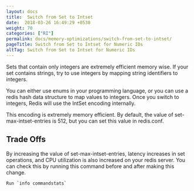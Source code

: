 ```yaml
---
layout: docs
title:  Switch from Set to Intset
date:  2018-03-26 16:49:29 +0530
weight: 70
categories: ["RI"]
permalink: docs/memory-optimizations/switch-from-set-to-intset/
pageTitle: Switch from Set to Intset for Numeric IDs
altTag: Switch from Set to Intset for Numeric IDs
---
```

Sets that contain only integers are extremely efficient memory wise. If your set contains strings, try to use integers by mapping string identifiers to integers.

You can either use enums in your programming language, or you can use a redis hash data structure to map values to integers. Once you switch to integers, Redis will use the IntSet encoding internally.

This encoding is extremely memory efficient. By default, the value of set-max-intset-entries is 512, but you can set this value in redis.conf.

## Trade Offs

By increasing the value of set-max-intset-entries, latency increases in set operations, and CPU utilization is also increased on your redis server. You can check this by running this command before and after making this change.

```bash
Run `info commandstats`
```
